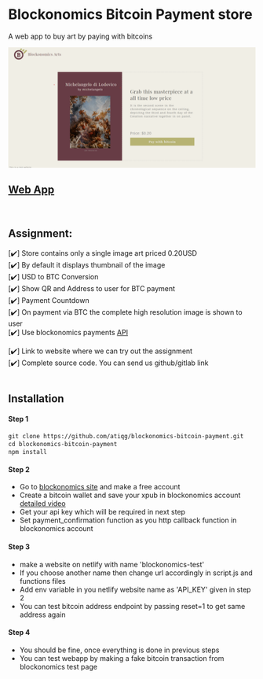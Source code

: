 # Blockonomics Bitcoin Payment store 
A web app to buy art by paying with bitcoins       

[![screenshot](./assets/screenshot.png)](https://github.com/atiqg/blockonomics-bitcoin-payment)

## [Web App](https://blockonomics-test.netlify.app/)       

</br>

## Assignment:           
[✔️] Store contains only a single image art priced 0.20USD      
[✔️] By default it displays thumbnail of the image    
[✔️] USD to BTC Conversion          
[✔️] Show QR and Address to user for BTC payment        
[✔️] Payment Countdown       
[✔️] On payment via BTC the complete high resolution image is shown to user       
[✔️] Use blockonomics payments [API](https://www.blockonomics.co/views/api.html)       

[✔️] Link to website where we can try out the assignment        
[✔️] Complete source code. You can send us github/gitlab link      
</br>

## Installation
#### Step 1
```
git clone https://github.com/atiqg/blockonomics-bitcoin-payment.git
cd blockonomics-bitcoin-payment
npm install
```

#### Step 2
* Go to [blockonomics site](https://www.blockonomics.co/) and make a free account
* Create a bitcoin wallet and save your xpub in blockonomics account [detailed video](https://www.youtube.com/watch?v=eTdEZ-0MDYM)
* Get your api key which will be required in next step
* Set payment_confirmation function as you http callback function in blockonomics account


#### Step 3
* make a website on netlify with name 'blockonomics-test'
* If you choose another name then change url accordingly in script.js and functions files
* Add env variable in you netlify website name as 'API_KEY' given in step 2 
* You can test bitcoin address endpoint by passing reset=1 to get same address again

#### Step 4
* You should be fine, once everything is done in previous steps 
* You can test webapp by making a fake bitcoin transaction from blockonomics test page

